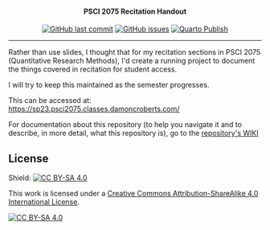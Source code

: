 <h4 align="center">PSCI 2075 Recitation Handout</h4>
<p align="center">
    <a href="https://github.com/DamonCharlesRoberts/psci2075sp23.classes.damoncroberts.com/commits/master">
    <img src="https://img.shields.io/github/last-commit/DamonCharlesRoberts/psci2075sp23.classes.damoncroberts.com.svg?style=flat-square&logo=github&logoColor=white"
         alt="GitHub last commit"></a>
    <a href="https://github.com/DamonCharlesRoberts/psci2075sp23.classes.damoncroberts.com/issues">
    <img src="https://img.shields.io/github/issues-raw/DamonCharlesRoberts/psci2075sp23.classes.damoncroberts.com.svg?style=flat-square&logo=github&logoColor=white"
         alt="GitHub issues"></a>
	<a href="https://github.com/DamonCharlesRoberts/psci2075sp23.classes.damoncroberts.com/actions/workflows/publish.yml">
		<img src="https://github.com/DamonCharlesRoberts/psci2075sp23.classes.damoncroberts.com/actions/workflows/publish.yml/badge.svg" alt="Quarto Publish"></a>
</p>

---

Rather than use slides, I thought that for my recitation sections in PSCI 2075 (Quantitative Research Methods), I'd create a running project to document the things covered in recitation for student access.

I will try to keep this maintained as the semester progresses.

This can be accessed at: https://sp23.psci2075.classes.damoncroberts.com/

For documentation about this repository (to help you navigate it and to describe, in more detail, what this repository is), go to the [repository's WIKI](https://github.com/DamonCharlesRoberts/psci2075sp23.classes.damoncroberts.com/wiki)

## License
Shield: [![CC BY-SA 4.0][cc-by-sa-shield]][cc-by-sa]

This work is licensed under a
[Creative Commons Attribution-ShareAlike 4.0 International License][cc-by-sa].

[![CC BY-SA 4.0][cc-by-sa-image]][cc-by-sa]

[cc-by-sa]: http://creativecommons.org/licenses/by-sa/4.0/
[cc-by-sa-image]: https://licensebuttons.net/l/by-sa/4.0/88x31.png
[cc-by-sa-shield]: https://img.shields.io/badge/License-CC%20BY--SA%204.0-lightgrey.svg
